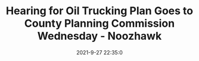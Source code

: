 ---
"title": "Hearing for Oil Trucking Plan Goes to County Planning Commission Wednesday - Noozhawk"
"date": "2021-9-27 22:35:0"
"feed_name": "GOOGLENEWSDRILLING"
"feed_website": "https://news.google.com/search?q=drilling%2Bincident&hl=en-US&gl=US&ceid=US:en"
"feed_rss": "https://news.google.com/rss/search?q=drilling%2Bincident&hl=en-US&gl=US&ceid=US:en"
"link": "https://www.noozhawk.com/article/hearing_for_oil_trucking_plan_goes_to_county_planning_commission_wednesday"
"file": "_posts/2021-1-1-0df05cb4943235689a15a226272649dda2edebdb.md"
"accident": "0"
"drilling": "0"
"dead": "0"
"injured": "0"
"where": "unknown site"
"place": "unknown place"
---